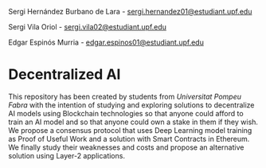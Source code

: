 Sergi Hernández Burbano de Lara - sergi.hernandez01@estudiant.upf.edu

Sergi Vila Oriol - sergi.vila02@estudiant.upf.edu

Edgar Espinós Murria - edgar.espinos01@estudiant.upf.edu


# Decentralized AI
This repository has been created by students from *Universitat Pompeu Fabra* with the intention of studying and exploring solutions to decentralize AI models using Blockchain technologies so that anyone could afford to train an AI model and so that anyone could own a stake in them if they wish. 
We propose a consensus protocol that uses Deep Learning model training as Proof of Useful Work and a solution with Smart Contracts in Ethereum. We finally study their weaknesses and costs and propose an alternative solution using Layer-2 applications.
